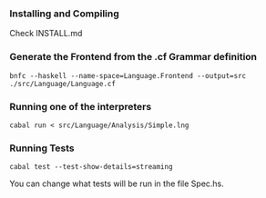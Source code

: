 ### Installing and Compiling
Check INSTALL.md

### Generate the Frontend from the .cf Grammar definition

```
bnfc --haskell --name-space=Language.Frontend --output=src ./src/Language/Language.cf
```

### Running one of the interpreters

```
cabal run < src/Language/Analysis/Simple.lng
```

<!-- mkdir -p build
ghc -isrc src/Language/Interpreter/Driver.hs -o build/Driver
./build/Driver < src/Language/Analysis/Simple.lng -->

### Running Tests

```
cabal test --test-show-details=streaming
```

You can change what tests will be run in the file Spec.hs.